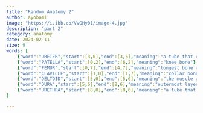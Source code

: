 ```yaml
---
title: "Random Anatomy 2"
author: ayobami
image: "https://i.ibb.co/VvGHy01/image-4.jpg"
description: "part 2"
category: anatomy
date: 2024-02-11
size: 9
words: [
    {"word":"URETER","start":[3,0],"end":[3,5],"meaning":"a tube that carries urine from the kidneys to the bladder"},
    {"word":"PATELLA","start":[0,2],"end":[6,2],"meaning":"knee bone"},
    {"word":"FEMUR","start":[0,7],"end":[4,7],"meaning":"longest bone of the body"},
    {"word":"CLAVICLE","start":[1,0],"end":[1,7],"meaning":"collar bone"},
    {"word":"DELTOID","start":[5,0],"end":[5,6],"meaning":"the muscle of the shoulder region"},
    {"word":"DURA","start":[5,6],"end":[8,6],"meaning":"outermost layer of the spinal meninges"},
    {"word":"URETHRA","start":[8,0],"end":[8,6],"meaning":"a tube that carries urine from the bladder outside the body"}
]

---
```

